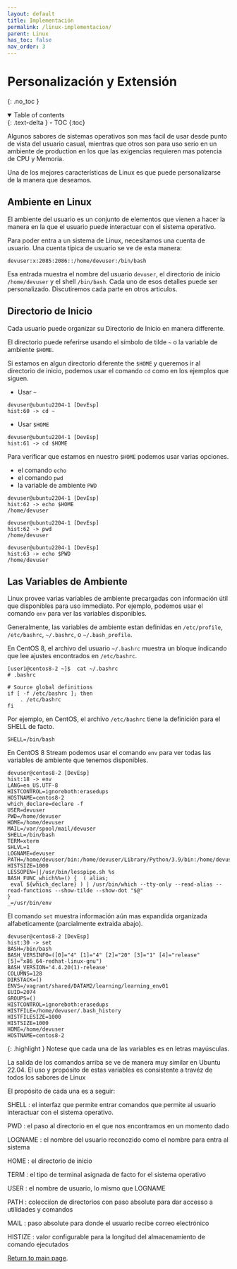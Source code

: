 ```yaml
---
layout: default
title: Implementación
permalink: /linux-implementacion/
parent: Linux
has_toc: false
nav_order: 3
---
```


# Personalización y Extensión

{: .no_toc }

<details open markdown="block">
  <summary>
    Table of contents
  </summary>
  {: .text-delta }
- TOC
{:toc}
</details>

Algunos sabores de sistemas operativos son mas facil de usar desde punto de vista del usuario casual, mientras que otros son para uso serio en un ambiente de production en los que las exigencias requieren mas potencia de CPU y Memoria.

Una de los mejores características de Linux es que puede personalizarse de la manera que deseamos.
## Ambiente en Linux

El ambiente del usuario es un conjunto de elementos que vienen a hacer la manera en la que el usuario puede interactuar con el sistema operativo.

Para poder entra a un sistema de Linux, necesitamos una cuenta de usuario.
Una cuenta típica de usuario se ve de esta manera:
```
devuser:x:2085:2086::/home/devuser:/bin/bash
```
Esa entrada muestra el nombre del usuario `devuser`, el directorio de inicio `/home/devuser` y el shell `/bin/bash`. Cada uno de esos detalles puede ser personalizado. Discutiremos cada parte en otros articulos.

## Directorio de Inicio

Cada usuario puede organizar su Directorio de Inicio en manera differente.

El directorio puede referirse usando el símbolo de tilde `~` o la variable de ambiente `$HOME`.

Si estamos en algun directorio diferente the `$HOME` y queremos ir al directorio de inicio, podemos usar el comando `cd` como en los ejemplos que siguen.

* Usar `~`
```
devuser@ubuntu2204-1 [DevEsp]
hist:60 -> cd ~
```
* Usar `$HOME`
```
devuser@ubuntu2204-1 [DevEsp]
hist:61 -> cd $HOME
```

Para verificar que estamos en nuestro `$HOME` podemos usar varias opciones.
- el comando `echo`
- el comando `pwd`
- la variable de ambiente `PWD` 

```
devuser@ubuntu2204-1 [DevEsp]
hist:62 -> echo $HOME
/home/devuser

devuser@ubuntu2204-1 [DevEsp]
hist:62 -> pwd
/home/devuser

devuser@ubuntu2204-1 [DevEsp]
hist:63 -> echo $PWD
/home/devuser
```

## Las Variables de Ambiente

Linux provee varias variables de ambiente precargadas con información útil que disponibles para uso immediato. Por ejemplo, podemos usar el comando `env` para ver las variables disponibles.

Generalmente, las variables de ambiente estan definidas en `/etc/profile`, `/etc/bashrc`, `~/.bashrc`, o `~/.bash_profile`.

En CentOS 8, el archivo del usuario `~/.bashrc` muestra un bloque indicando que lee ajustes encontrados en `/etc/bashrc`.
```
[user1@centos8-2 ~]$  cat ~/.bashrc
# .bashrc

# Source global definitions
if [ -f /etc/bashrc ]; then
	. /etc/bashrc
fi
```

Por ejemplo, en CentOS, el archivo `/etc/bashrc` tiene la definición para el SHELL de facto.
```
SHELL=/bin/bash
```

En CentOS 8 Stream podemos usar el comando `env` para ver todas las variables de ambiente que tenemos disponibles.
```
devuser@centos8-2 [DevEsp]
hist:18 -> env
LANG=en_US.UTF-8
HISTCONTROL=ignoreboth:erasedups
HOSTNAME=centos8-2
which_declare=declare -f
USER=devuser
PWD=/home/devuser
HOME=/home/devuser
MAIL=/var/spool/mail/devuser
SHELL=/bin/bash
TERM=xterm
SHLVL=1
LOGNAME=devuser
PATH=/home/devuser/bin:/home/devuser/Library/Python/3.9/bin:/home/devuser/bin:/home/devuser/Library/Python/3.9/bin:/home/devuser/bin:/home/devuser/Library/Python/3.9/bin:/usr/local/bin:/usr/bin:/usr/local/sbin:/usr/sbin
HISTSIZE=1000
LESSOPEN=||/usr/bin/lesspipe.sh %s
BASH_FUNC_which%%=() {  ( alias;
 eval ${which_declare} ) | /usr/bin/which --tty-only --read-alias --read-functions --show-tilde --show-dot "$@"
}
_=/usr/bin/env
```

El comando `set` muestra información aún mas expandida organizada alfabeticamente (parcialmente extraida abajo).
```
devuser@centos8-2 [DevEsp]
hist:30 -> set
BASH=/bin/bash
BASH_VERSINFO=([0]="4" [1]="4" [2]="20" [3]="1" [4]="release" [5]="x86_64-redhat-linux-gnu")
BASH_VERSION='4.4.20(1)-release'
COLUMNS=128
DIRSTACK=()
ENVS=/vagrant/shared/DATAM2/learning/learning_env01
EUID=2074
GROUPS=()
HISTCONTROL=ignoreboth:erasedups
HISTFILE=/home/devuser/.bash_history
HISTFILESIZE=1000
HISTSIZE=1000
HOME=/home/devuser
HOSTNAME=centos8-2
```

{: .highlight }
Notese que cada una de las variables es en letras mayúsculas. 

La salida de los comandos arriba se ve de manera muy similar en Ubuntu 22.04.
El uso y propósito de estas variables es consistente a travéz de todos los sabores de Linux

El propósito de cada una es a seguir:

SHELL
: el interfaz que permite entrar comandos que permite al usuario interactuar con el sistema operativo.

PWD
: el paso al directorio en el que nos encontramos en un momento dado

LOGNAME
: el nombre del usuario reconozido como el nombre para entra al sistema

HOME
: el directorio de inicio

TERM
: el tipo de terminal asignada de facto for el sistema operativo

USER
: el nombre de usuario, lo mismo que LOGNAME

PATH
: colecciíon de directorios con paso absolute para dar accesso a utilidades y comandos

MAIL
: paso absolute para donde el usuario recibe correo electrónico

HISTIZE
: valor configurable para la longitud del almacenamiento de comando ejecutados


[Return to main page]({{site.baseurl}}/).